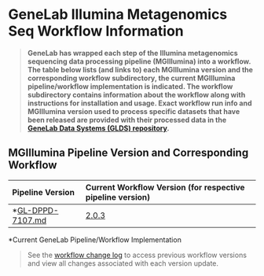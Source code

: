 # GeneLab Illumina Metagenomics Seq Workflow Information

> **GeneLab has wrapped each step of the Illumina metagenomics sequencing data processing pipeline (MGIllumina) into a workflow. The table below lists (and links to) each MGIllumina version and the corresponding workflow subdirectory, the current MGIllumina pipeline/workflow implementation is indicated. The workflow subdirectory contains information about the workflow along with instructions for installation and usage. Exact workflow run info and MGIllumina version used to process specific datasets that have been released are provided with their processed data in the [GeneLab Data Systems (GLDS) repository](https://genelab-data.ndc.nasa.gov/genelab/projects).**  

## MGIllumina Pipeline Version and Corresponding Workflow

|Pipeline Version|Current Workflow Version (for respective pipeline version)|
|:---------------|:---------------------------------------------------------|
|*[GL-DPPD-7107.md](../Pipeline_GL-DPPD-7107_Versions/GL-DPPD-7107.md)|[2.0.3](SW_MGIllumina)|

*Current GeneLab Pipeline/Workflow Implementation

> See the [workflow change log](SW_MGIllumina/CHANGELOG.md) to access previous workflow versions and view all changes associated with each version update.
